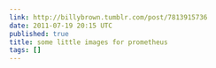```yaml
---
link: http://billybrown.tumblr.com/post/7813915736
date: 2011-07-19 20:15 UTC
published: true
title: some little images for prometheus
tags: []
---
```



